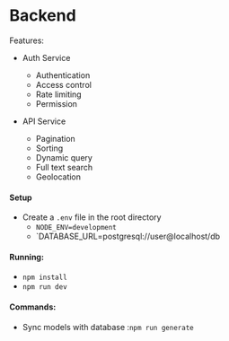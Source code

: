 # Backend

Features:

- Auth Service

  - Authentication
  - Access control
  - Rate limiting
  - Permission

- API Service

  - Pagination
  - Sorting
  - Dynamic query
  - Full text search
  - Geolocation

#### Setup

- Create a `.env` file in the root directory
  - `NODE_ENV=development`
  - `DATABASE_URL=postgresql://user@localhost/db

#### Running:

- `npm install`
- `npm run dev`

#### Commands:

- Sync models with database :`npm run generate`
